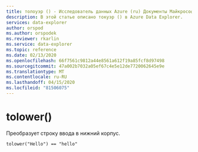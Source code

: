 ```yaml
---
title: толоуэр () - Исследователь данных Azure (ru) Документы Майкрософт
description: В этой статье описано токуэр () в Azure Data Explorer.
services: data-explorer
author: orspod
ms.author: orspodek
ms.reviewer: rkarlin
ms.service: data-explorer
ms.topic: reference
ms.date: 02/13/2020
ms.openlocfilehash: 66f7561c9812a44e8561a612f19a85fcf8d97498
ms.sourcegitcommit: 47a002b7032a05ef67c4e5e12de7720062645e9e
ms.translationtype: MT
ms.contentlocale: ru-RU
ms.lasthandoff: 04/15/2020
ms.locfileid: "81506075"
---
```

# <a name="tolower"></a>tolower()

Преобразует строку ввода в нижний корпус.

```kusto
tolower("Hello") == "hello"
```